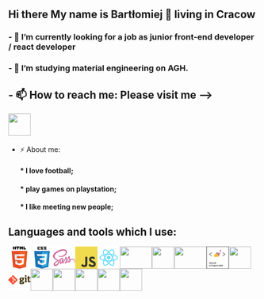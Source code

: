 ## Hi there My name is Bartłomiej 👋 living in Cracow

### - 🔭 I’m currently looking for a job as junior front-end developer / react developer 
### - 🌱 I’m studying **material engineering** on **AGH**.
## - 📫 How to reach me: Please visit me -->
 [<img align="left" height="45" width="45" src="https://cdn.jsdelivr.net/npm/simple-icons@v4/icons/linkedin.svg" />][linkedin]
<br/>
<br/>
##

- ⚡ About me:
    #### * I love football;
    #### * play games on playstation;
    #### * I like meeting new people;


## Languages and tools which I use:
<img align="left" height="45" width="45" src="https://raw.githubusercontent.com/github/explore/80688e429a7d4ef2fca1e82350fe8e3517d3494d/topics/html/html.png" />
<img align="left" height="45" width="45" src="https://raw.githubusercontent.com/github/explore/80688e429a7d4ef2fca1e82350fe8e3517d3494d/topics/css/css.png" />
<img align="left" height="45" width="45" src="https://raw.githubusercontent.com/github/explore/80688e429a7d4ef2fca1e82350fe8e3517d3494d/topics/sass/sass.png" />
<img align="left" height="45" width="45" src="https://raw.githubusercontent.com/github/explore/80688e429a7d4ef2fca1e82350fe8e3517d3494d/topics/javascript/javascript.png" />
<img align="left" height="45" width="45" src="https://raw.githubusercontent.com/github/explore/80688e429a7d4ef2fca1e82350fe8e3517d3494d/topics/react/react.png" />
<img align="left" height="45" width="65" src="https://cdn.filestackcontent.com/NLhmEQbVQUWSrfIFaXPh" />
<img align="left" height="45" width="45" src="https://upload.wikimedia.org/wikipedia/commons/thumb/4/4c/Typescript_logo_2020.svg/512px-Typescript_logo_2020.svg.png" />
<img align="left" height="45" width="65" src="https://symbols.getvecta.com/stencil_82/65_graphql.e375806f99.jpg" />
<img align="left" height="45" width="45" src="https://raw.githubusercontent.com/github/explore/80688e429a7d4ef2fca1e82350fe8e3517d3494d/topics/styled-components/styled-components.png" />
<img align="left" height="45" width="45" src="https://upload.wikimedia.org/wikipedia/commons/thumb/9/9a/Visual_Studio_Code_1.35_icon.svg/1200px-Visual_Studio_Code_1.35_icon.svg.png" />
<img align="left" height="45" width="45" src="https://raw.githubusercontent.com/github/explore/80688e429a7d4ef2fca1e82350fe8e3517d3494d/topics/git/git.png" />
<img align="left" height="45" width="45" src="https://miro.medium.com/max/3416/1*Txf8ugHH_MlHPM8JU6hT5w.jpeg"/>
<img align="left" height="45" width="45" src="https://cdn.iconscout.com/icon/free/png-512/figma-682083.png"/>
<img align="left" height="45" width="45" src="https://cdn.icon-icons.com/icons2/2699/PNG/512/firebase_logo_icon_168209.png"/>
<img align="left" height="45" width="45" src="https://react.semantic-ui.com/logo.png"/>
<img align="left" height="45" width="45" src="https://cdn.iconscout.com/icon/free/png-256/redux-283024.png"/>


[linkedin]: https://www.linkedin.com/in/bartłomiej-karelus
